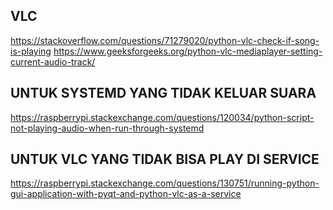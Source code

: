 ## VLC
https://stackoverflow.com/questions/71279020/python-vlc-check-if-song-is-playing
https://www.geeksforgeeks.org/python-vlc-mediaplayer-setting-current-audio-track/

## UNTUK SYSTEMD YANG TIDAK KELUAR SUARA
https://raspberrypi.stackexchange.com/questions/120034/python-script-not-playing-audio-when-run-through-systemd

## UNTUK VLC YANG TIDAK BISA PLAY DI SERVICE
https://raspberrypi.stackexchange.com/questions/130751/running-python-gui-application-with-pyqt-and-python-vlc-as-a-service